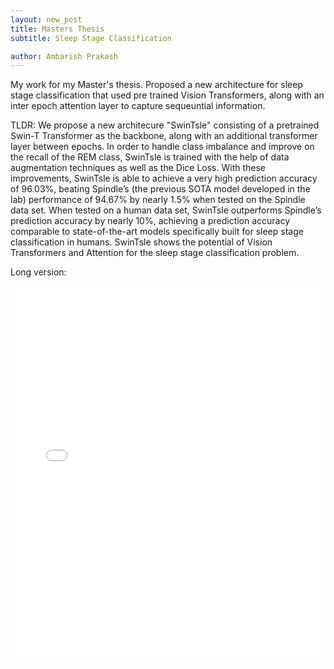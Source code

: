 ```yaml
---
layout: new_post
title: Masters Thesis
subtitle: Sleep Stage Classification 

author: Ambarish Prakash
---
```


My work for my Master's thesis. Proposed a new architecture for sleep stage classification that used pre trained Vision Transformers, along with an inter epoch attention layer to capture sequeuntial information.

TLDR: We propose a new architecure "SwinTsle" consisting of a pretrained Swin-T Transformer as the backbone, along with an additional transformer layer between epochs. In order to handle class imbalance and improve on the recall of the REM class, SwinTsle is trained with the help of data augmentation techniques as well as the Dice Loss. With these improvements, SwinTsle is able to achieve a very high prediction accuracy of 96.03%, beating Spindle’s (the previous SOTA model developed in the lab) performance of 94.67% by nearly 1.5% when tested on the Spindle data set. When tested on a human data set, SwinTsle outperforms Spindle’s prediction accuracy by nearly 10%, achieving a prediction accuracy comparable to state-of-the-art models specifically built for sleep stage classification in humans. SwinTsle shows the potential of Vision Transformers and Attention for the sleep stage classification problem.

Long version:

<embed src="/assets/docs/thesis.pdf" type="application/pdf" width="100%" height="600px" />